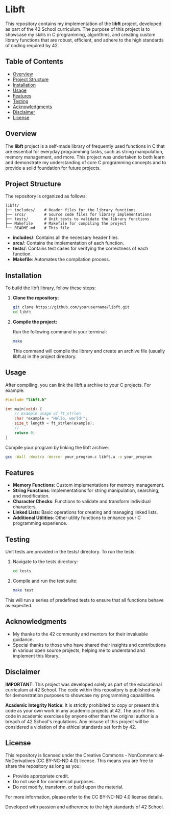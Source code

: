 # Libft

This repository contains my implementation of the **libft** project, developed as part of the 42 School curriculum. The purpose of this project is to showcase my skills in C programming, algorithms, and creating custom library functions that are robust, efficient, and adhere to the high standards of coding required by 42.

## Table of Contents

- [Overview](#overview)
- [Project Structure](#project-structure)
- [Installation](#installation)
- [Usage](#usage)
- [Features](#features)
- [Testing](#testing)
- [Acknowledgments](#acknowledgments)
- [Disclaimer](#disclaimer)
- [License](#license)

## Overview

The **libft** project is a self-made library of frequently used functions in C that are essential for everyday programming tasks, such as string manipulation, memory management, and more. This project was undertaken to both learn and demonstrate my understanding of core C programming concepts and to provide a solid foundation for future projects.

## Project Structure

The repository is organized as follows:

```
libft/
├── includes/    # Header files for the library functions
├── srcs/        # Source code files for library implementations
├── tests/       # Unit tests to validate the library functions
├── Makefile     # Makefile for compiling the project
└── README.md    # This file
```

- **includes/**: Contains all the necessary header files.
- **srcs/**: Contains the implementation of each function.
- **tests/**: Contains test cases for verifying the correctness of each function.
- **Makefile**: Automates the compilation process.

## Installation

To build the libft library, follow these steps:

1. **Clone the repository:**

   ```sh
   git clone https://github.com/yourusername/libft.git
   cd libft
   ```

2. **Compile the project:**

   Run the following command in your terminal:

   ```sh
   make
   ```

   This command will compile the library and create an archive file (usually libft.a) in the project directory.

## Usage

After compiling, you can link the libft.a archive to your C projects. For example:

```c
#include "libft.h"

int main(void) {
    // Example usage of ft_strlen
    char *example = "Hello, world!";
    size_t length = ft_strlen(example);
    // ...
    return 0;
}
```

Compile your program by linking the libft archive:

```sh
gcc -Wall -Wextra -Werror your_program.c libft.a -o your_program
```

## Features

- **Memory Functions**: Custom implementations for memory management.
- **String Functions**: Implementations for string manipulation, searching, and modification.
- **Character Checks**: Functions to validate and transform individual characters.
- **Linked Lists**: Basic operations for creating and managing linked lists.
- **Additional Utilities**: Other utility functions to enhance your C programming experience.

## Testing

Unit tests are provided in the tests/ directory. To run the tests:

1. Navigate to the tests directory:

   ```sh
   cd tests
   ```

2. Compile and run the test suite:

   ```sh
   make test
   ```

This will run a series of predefined tests to ensure that all functions behave as expected.

## Acknowledgments

- My thanks to the 42 community and mentors for their invaluable guidance.
- Special thanks to those who have shared their insights and contributions in various open source projects, helping me to understand and implement this library.

## Disclaimer

**IMPORTANT**:
This project was developed solely as part of the educational curriculum at 42 School. The code within this repository is published only for demonstration purposes to showcase my programming capabilities.

**Academic Integrity Notice**:
It is strictly prohibited to copy or present this code as your own work in any academic projects at 42. The use of this code in academic exercises by anyone other than the original author is a breach of 42 School's regulations. Any misuse of this project will be considered a violation of the ethical standards set forth by 42.

## License

This repository is licensed under the Creative Commons - NonCommercial-NoDerivatives (CC BY-NC-ND 4.0) license. This means you are free to share the repository as long as you:

- Provide appropriate credit.
- Do not use it for commercial purposes.
- Do not modify, transform, or build upon the material.

For more information, please refer to the CC BY-NC-ND 4.0 license details.

Developed with passion and adherence to the high standards of 42 School.
